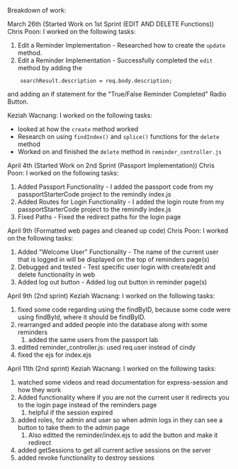 Breakdown of work:

March 26th (Started Work on 1st Sprint (EDIT AND DELETE Functions))
Chris Poon:
I worked on the following tasks:
1. Edit a Reminder Implementation - Researched how to create the `update` method.
2. Edit a Reminder Implementation - Successfully completed the `edit` method by adding the 
``` searchResult.title = req.body.title;
    searchResult.description = req.body.description;
```
and adding an if statement for the "True/False Reminder Completed" Radio Button.

Keziah Wacnang:
I worked on the following tasks:
- looked at how the `create` method worked 
- Research on using `findIndex()` and `splice()` functions for the `delete` method
- Worked on and finished the `delete` method in `reminder_controller.js` 

April 4th (Started Work on 2nd Sprint (Passport Implementation))
Chris Poon:
I worked on the following tasks:
1. Added Passport Functionality - I added the passport code from my passportStarterCode project to the remindly index.js
2. Added Routes for Login Functionality -  I added the login route from my passportStarterCode project to the remindly index.js
3. Fixed Paths - Fixed the redirect paths for the login page

April 9th (Formatted web pages and cleaned up code)
Chris Poon:
I worked on the following tasks:
1. Added "Welcome User" Functionality - The name of the current user that is logged in will be displayed on the top of reminders page(s)
2. Debugged and tested - Test specific user login with create/edit and delete functionality in web
3. Added log out button - Added log out button in reminder page(s)

April 9th (2nd sprint)
Keziah Wacnang:
I worked on the following tasks:
1. fixed some code regarding using the findByID, because some code were using findById, where it should be findByID.
2. rearranged and added people into the database along with some reminders
   1. added the same users from the passport lab
3. editted reminder_controller.js: used req.user instead of cindy
4. fixed the ejs for index.ejs

April 11th (2nd sprint)
Keziah Wacnang:
I worked on the following tasks:
1. watched some videos and read documentation for express-session and how they work
2. Added functionality where if you are not the current user it redirects you to the login page instead of the reminders page
   1. helpful if the session expired
3. added roles, for admin and user so when admin logs in they can see a button to take them to the admin page
   1. Also editted the reminder/index.ejs to add the button and make it redirect
4. added getSessions to get all current active sessions on the server
5. added revoke functionality to destroy sessions
